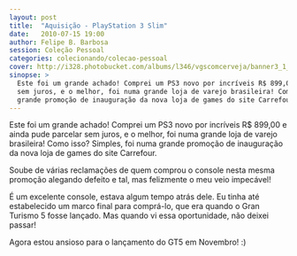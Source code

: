 ```yaml
---
layout: post
title:  "Aquisição - PlayStation 3 Slim"
date:   2010-07-15 19:00
author: Felipe B. Barbosa
session: Coleção Pessoal
categories: colecionando/colecao-pessoal
cover: http://i328.photobucket.com/albums/l346/vgscomcerveja/banner3_1_zpsplzx2idj.jpg
sinopse: >
  Este foi um grande achado! Comprei um PS3 novo por incríveis R$ 899,00 e ainda pude parcelar
  sem juros, e o melhor, foi numa grande loja de varejo brasileira! Como isso? Simples, foi numa
  grande promoção de inauguração da nova loja de games do site Carrefour.
---
```

Este foi um grande achado! Comprei um PS3 novo por incríveis R$ 899,00 e ainda pude parcelar
sem juros, e o melhor, foi numa grande loja de varejo brasileira! Como isso? Simples, foi numa
grande promoção de inauguração da nova loja de games do site Carrefour.

Soube de várias reclamações de quem comprou o console nesta mesma promoção alegando defeito e tal,
mas felizmente o meu veio impecável!

É um excelente console, estava algum tempo atrás dele. Eu tinha até estabelecido um marco final
para comprá-lo, que era quando o Gran Turismo 5 fosse lançado. Mas quando vi essa oportunidade,
não deixei passar!

Agora estou ansioso para o lançamento do GT5 em Novembro! :)
